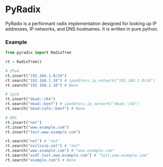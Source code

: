 # PyRadix

PyRadix is a performant radix implementation designed for looking up IP addresses, IP networks, and DNS hostnames. It is written in pure python.

### Example

```python
from pyradix import RadixTree

rt = RadixTree()

# IPv4
rt.insert("192.168.1.0/24")
rt.search("192.168.1.10") # ipaddress.ip_network("192.168.1.0/24")
rt.search("192.168.2.10") # None

# ipv6
rt.insert("dead::/64")
rt.search("dead::beef") # ipaddress.ip_network("dead::/64")
rt.search("dead:cafe::beef") # None

# DNS
rt.insert("net")
rt.insert("www.example.com")
rt.insert("test.www.example.com")

rt.search("net") # "net"
rt.search("evilcorp.net") # "net"
rt.search("www.example.com") # "www.example.com"
rt.search("asdf.test.www.example.com") # "test.www.example.com"
rt.search("example.com") # None
```